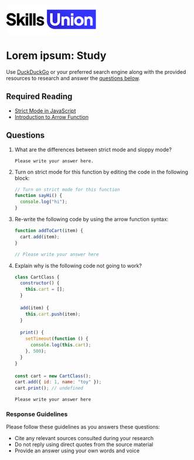 [<img src="assets/images/su-logo.png" alt="Skills Union Logo" height="80px" />](https://www.skillsunion.com/)

# Lorem ipsum: Study

Use [DuckDuckGo](https://duckduckgo.com/) or your preferred search engine along with the provided resources to research and answer the [questions below](#questions).

## Required Reading

- [Strict Mode in JavaScript](https://www.geeksforgeeks.org/strict-mode-javascript)
- [Introduction to Arrow Function](https://www.javascripttutorial.net/es6/javascript-arrow-function/)

## Questions

1. What are the differences between strict mode and sloppy mode?

   ```
   Please write your answer here.
   ```

2. Turn on strict mode for this function by editing the code in the following block:

   ```js
   // Turn on strict mode for this function
   function sayHi() {
     console.log("hi");
   }
   ```

3. Re-write the following code by using the arrow function syntax:

   ```js
   function addToCart(item) {
     cart.add(item);
   }
   ```

   ```js
   // Please write your answer here
   ```

4. Explain why is the following code not going to work?

   ```js
   class CartClass {
     constructor() {
       this.cart = [];
     }

     add(item) {
       this.cart.push(item);
     }

     print() {
       setTimeout(function () {
         console.log(this.cart);
       }, 500);
     }
   }

   const cart = new CartClass();
   cart.add({ id: 1, name: "toy" });
   cart.print(); // undefined
   ```

   ```
   Please write your answer here
   ```

### Response Guidelines

Please follow these guidelines as you answers these questions:

- Cite any relevant sources consulted during your research
- Do not reply using direct quotes from the source material
- Provide an answer using your own words and voice
